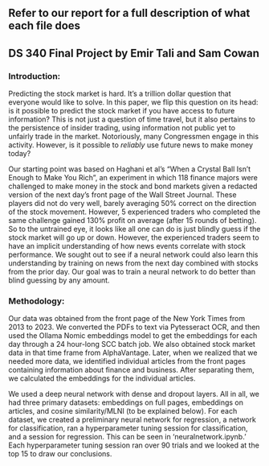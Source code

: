 ## Refer to our report for a full description of what each file does
## DS 340 Final Project by Emir Tali and Sam Cowan

### Introduction:

Predicting the stock market is hard. It’s a trillion dollar question that everyone would like to solve. In this paper, we flip this question on its head: is it possible to predict the stock market if you have access to future information? This is not just a question of time travel, but it also pertains to the persistence of insider trading, using information not public yet to unfairly trade in the market. Notoriously, many Congressmen engage in this activity. However, is it possible to _reliably_ use future news to make money today? 

Our starting point was based on Haghani et al’s “When a Crystal Ball Isn’t Enough to Make You Rich”, an experiment in which 118 finance majors were challenged to make money in the stock and bond markets given a redacted version of the next day’s front page of the Wall Street Journal. These players did not do very well, barely averaging 50% correct on the direction of the stock movement. However, 5 experienced traders who completed the same challenge gained 130% profit on average (after 15 rounds of betting). So to the untrained eye, it looks like all one can do is just blindly guess if the stock market will go up or down. However, the experienced traders seem to have an implicit understanding of how news events correlate with stock performance. We sought out to see if a neural network could also learn this understanding by training on news from the next day combined with stocks from the prior day. Our goal was to train a neural network to do better than blind guessing by any amount. 

### Methodology:
Our data was obtained from the front page of the New York Times from 2013 to 2023. We converted the PDFs to text via Pytesseract OCR, and then used the Ollama Nomic embeddings model to get the embeddings for each day through a 24 hour-long SCC batch job. We also obtained stock market data in that time frame from AlphaVantage. Later, when we realized that we needed more data, we identified individual articles from the front pages containing information about finance and business. After separating them, we calculated the embeddings for the individual articles.

We used a deep neural network with dense and dropout layers. All in all, we had three primary datasets: embeddings on full pages, embeddings on articles, and cosine similarity/MLNI (to be explained below). For each dataset, we created a preliminary neural network for regression, a network for classification, ran a hyperparameter tuning session for classification, and a session for regression. This can be seen in ‘neuralnetwork.ipynb.’ Each hyperparameter tuning session ran over 90 trials and we looked at the top 15 to draw our conclusions. 

